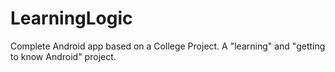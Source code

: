 # LearningLogic
Complete Android app based on a College Project. A "learning" and "getting to know Android" project.
